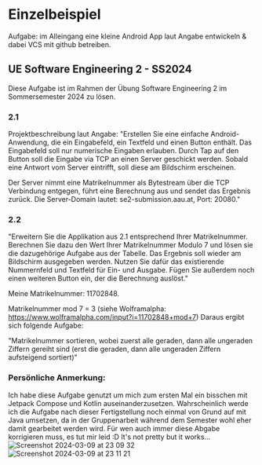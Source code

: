 # Einzelbeispiel 
Aufgabe: im Alleingang eine kleine Android App laut Angabe entwickeln & dabei VCS mit github betreiben.
## UE Software Engineering 2 - SS2024
Diese Aufgabe ist im Rahmen der Übung Software Engineering 2 im Sommersemester 2024 zu lösen.

### 2.1
Projektbeschreibung laut Angabe:
"Erstellen Sie eine einfache Android-Anwendung, die ein Eingabefeld, ein Textfeld und einen Button enthält. 
Das Eingabefeld soll nur numerische Eingaben erlauben. Durch Tap auf den Button soll die Eingabe via TCP an einen Server geschickt werden. 
Sobald eine Antwort vom Server eintrifft, soll diese am Bildschirm erscheinen.

Der Server nimmt eine Matrikelnummer als Bytestream über die TCP Verbindung entgegen, führt eine Berechnung aus und sendet das Ergebnis zurück.
Die Server-Domain lautet: se2-submission.aau.at, Port: 20080."

### 2.2
"Erweitern Sie die Applikation aus 2.1 entsprechend Ihrer Matrikelnummer. 
Berechnen Sie dazu den Wert Ihrer Matrikelnummer Modulo 7 und lösen sie die dazugehörige Aufgabe aus der Tabelle. 
Das Ergebnis soll wieder am Bildschirm ausgegeben werden.
Nutzen Sie dafür das existierende Nummernfeld und Textfeld für Ein- und Ausgabe. 
Fügen Sie außerdem noch einen weiteren Button ein, der die Berechnung auslöst."

Meine Matrikelnummer: 11702848.

Matrikelnummer mod 7 = 3 (siehe Wolframalpha: https://www.wolframalpha.com/input?i=11702848+mod+7)
Daraus ergibt sich folgende Aufgabe:

"Matrikelnummer sortieren, wobei zuerst alle geraden, dann alle ungeraden Ziffern 
gereiht sind (erst die geraden, dann alle ungeraden Ziffern aufsteigend sortiert)"

### Persönliche Anmerkung:
Ich habe diese Aufgabe genutzt um mich zum ersten Mal ein bisschen mit Jetpack Compose und Kotlin auseinanderzusetzen.
Wahrscheinlich werde ich die Aufgabe nach dieser Fertigstellung noch einmal von Grund auf mit Java umsetzen,
da in der Gruppenarbeit während dem Semester wohl eher damit gearbeitet werden wird. 
Für wen auch immer diese Abgabe korrigieren muss, es tut mir leid :D
It's not pretty but it works...
![Screenshot 2024-03-09 at 23 09 32](https://github.com/alheijn/SimpleTextApp/assets/72282853/8de7f318-4b1f-4afd-982c-b94a2c8727bc)
![Screenshot 2024-03-09 at 23 11 21](https://github.com/alheijn/SimpleTextApp/assets/72282853/8760279d-f833-477e-9ab2-92c555855a0d)






